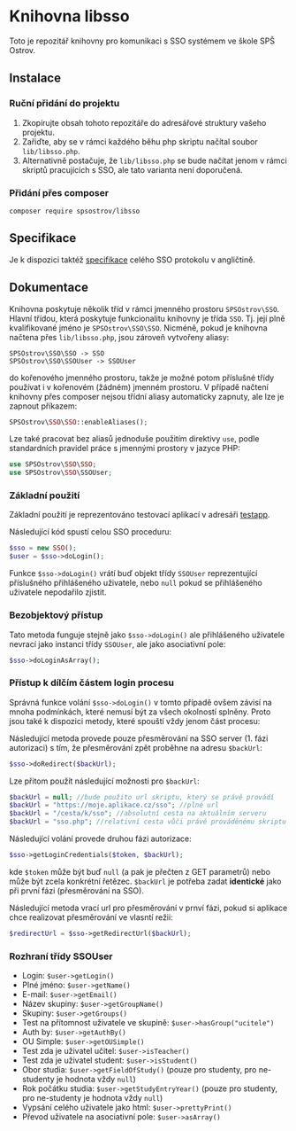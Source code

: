 # Knihovna libsso

Toto je repozitář knihovny pro komunikaci s SSO systémem ve škole SPŠ Ostrov.

## Instalace

### Ruční přidání do projektu

1. Zkopírujte obsah tohoto repozitáře do adresářové struktury vašeho projektu.
2. Zařiďte, aby se v rámci každého běhu php skriptu načítal soubor `lib/libsso.php`.
3. Alternativně postačuje, že `lib/libsso.php` se bude načítat jenom v rámci skriptů pracujících s SSO, ale tato varianta není doporučená.

### Přidání přes composer

```
composer require spsostrov/libsso
```


## Specifikace

Je k dispozici taktéž [specifikace](specification.md) celého SSO protokolu v angličtině.


## Dokumentace

Knihovna poskytuje několik tříd v rámci jmenného prostoru `SPSOstrov\SSO`. Hlavní třídou, která poskytuje funkcionalitu knihovny je třída
`SSO`. Tj. její plně kvalifikované jméno je `SPSOstrov\SSO\SSO`. Nicméně, pokud je knihovna načtena přes `lib/libsso.php`, jsou zároveň vytvořeny aliasy:

```
SPSOstrov\SSO\SSO -> SSO
SPSOstrov\SSO\SSOUser -> SSOUser
```

do kořenového jmenného prostoru, takže je možné potom příslušné třídy používat i v kořenovém (žádném) jmenném prostoru.
V případě načtení knihovny přes composer nejsou třídní aliasy automaticky zapnuty, ale lze je zapnout příkazem:

```php
SPSOstrov\SSO\SSO::enableAliases();
```

Lze také pracovat bez aliasů jednoduše použitím direktivy `use`, podle standardních pravidel práce s jmennými prostory v jazyce PHP:

```php
use SPSOstrov\SSO\SSO;
use SPSOstrov\SSO\SSOUser;
```

### Základní použití

Základní použití je reprezentováno testovací aplikací v adresáři [testapp](testapp/).

Následující kód spustí celou SSO proceduru:

```php
$sso = new SSO();
$user = $sso->doLogin();
```

Funkce `$sso->doLogin()` vrátí buď objekt třídy `SSOUser` reprezentující příslušného přihlášeného uživatele, nebo `null` pokud se přihlášeného uživatele nepodařilo zjistit.


### Bezobjektový přístup

Tato metoda funguje stejně jako `$sso->doLogin()` ale přihlášeného uživatele nevrací jako instanci třídy `SSOUser`, ale jako asociativní pole:

```php
$sso->doLoginAsArray();
```

### Přístup k dílčím částem login procesu

Správná funkce volání `$sso->doLogin()` v tomto případě ovšem závisí na mnoha podmínkách, které nemusí být za všech okolností splněny. Proto jsou také k dispozici metody, které spouští vždy jenom část procesu:


Následující metoda provede pouze přesměrování na SSO server (1. fázi autorizaci) s tím, že přesměrování zpět proběhne na adresu `$backUrl`:
```php
$sso->doRedirect($backUrl);
```

Lze přitom použít následující možnosti pro `$backUrl`:
```php
$backUrl = null; //bude použito url skriptu, který se právě provádí
$backUrl = "https://moje.aplikace.cz/sso"; //plné url
$backUrl = "/cesta/k/sso"; //absolutní cesta na aktuálním serveru
$backUrl = "sso.php"; //relativní cesta vůči právě prováděnému skriptu
```

Následující volání provede druhou fázi autorizace:
```php
$sso->getLoginCredentials($token, $backUrl);
```

kde `$token` může být buď `null` (a pak je přečten z GET parametrů) nebo může být zcela konkrétní řetězec. `$backUrl` je potřeba zadat **identické** jako při první fázi (přesměrování na SSO).

Následující metoda vrací url pro přesměrování v prnví fázi, pokud si aplikace chce realizovat přesměrování ve vlasntí režii:
```php
$redirectUrl = $sso->getRedirectUrl($backUrl);
```

### Rozhraní třídy SSOUser

* Login: `$user->getLogin()`
* Plné jméno: `$user->getName()`
* E-mail: `$user->getEmail()`
* Název skupiny: `$user->getGroupName()`
* Skupiny: `$user->getGroups()`
* Test na přítomnost uživatele ve skupině: `$user->hasGroup("ucitele")`
* Auth by: `$user->getAuthBy()`
* OU Simple: `$user->getOUSimple()`
* Test zda je uživatel učitel: `$user->isTeacher()`
* Test zda je uživatel student: `$user->isStudent()`
* Obor studia: `$user->getFieldOfStudy()` (pouze pro studenty, pro ne-studenty je hodnota vždy `null`)
* Rok počátku studia: `$user->getStudyEntryYear()` (pouze pro studenty, pro ne-studenty je hodnota vždy `null`)
* Vypsání celého uživatele jako html: `$user->prettyPrint()`
* Převod uživatele na asociativní pole: `$user->asArray()`

